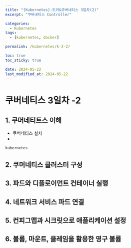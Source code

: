 ```yaml
---
title: "[Kubernetes]-도커&쿠버네티스 3일차(2)"
excerpt: "쿠버네티스 Controller"

categories:
  - Kubernetes
tags:
  - [kubernetes, docker]

permalink: /kubernetes/k-3-2/

toc: true
toc_sticky: true

date: 2024-05-22
last_modified_at: 2024-05-22
---
```

# 쿠버네티스 3일차 -2 

## 1. 쿠머네티트스 이해
  - 쿠버네티스 설치
  - 

```
kubernetes
```

## 2. 쿠머네티스 클러스터 구성 
## 3. 파드와 디플로이먼트 컨테이너 실행 
## 4. 네트워크 서비스 파드 연결 
## 5. 컨피그맵과 시크릿으로 애플리케이션 설정 
## 6. 볼륨, 마운트, 클레임을 활용한 영구 볼륨 
